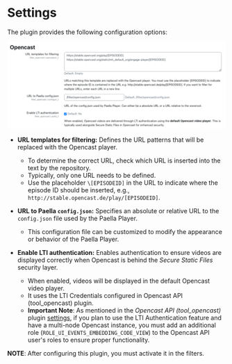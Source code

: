 # Settings

The plugin provides the following configuration options:

![Filter opencast configuration](../img/filter_config.png)


- **URL templates for filtering:** Defines the URL patterns that will be replaced with the Opencast player.
   - To determine the correct URL, check which URL is inserted into the text by the repository.
   - Typically, only one URL needs to be defined.
   - Use the placeholder `\[EPISODEID]` in the URL to indicate where the episode ID should be inserted, e.g., `http://stable.opencast.de/play/[EPISODEID]`.

- **URL to Paella `config.json`:** Specifies an absolute or relative URL to the `config.json` file used by the Paella Player.
   - This configuration file can be customized to modify the appearance or behavior of the Paella Player.

- **Enable LTI authentication:** Enables authentication to ensure videos are displayed correctly when Opencast is behind the *Secure Static Files* security layer.
   - When enabled, videos will be displayed in the default Opencast video player.
   - It uses the LTI Credentials configured in Opencast API (tool_opencast) plugin.
   - **Important Note**: As mentioned in the _Opencast API (tool_opencast)_ plugin [settings](../tool/settings.md), if you plan to use the LTI Authentication feature and have a multi-node Opencast instance, you must add an additional role (`ROLE_UI_EVENTS_EMBEDDING_CODE_VIEW`) to the Opencast API user's roles to ensure proper functionality.

**NOTE**: After configuring this plugin, you must activate it in the filters.
